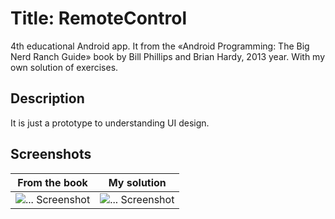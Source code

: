 # Title: RemoteControl
4th educational Android app. It from the «Android Programming: The Big Nerd Ranch Guide» book by Bill Phillips and Brian Hardy, 2013 year. 
With my own solution of exercises.

## Description
It is just a prototype to understanding UI design.

## Screenshots

From the book | My solution
------------ | -------------
![... Screenshot](http://s019.radikal.ru/i611/1605/a4/2bde31d4d37e.png) | ![... Screenshot](http://s16.radikal.ru/i191/1605/8c/9458362d22a6.png)
